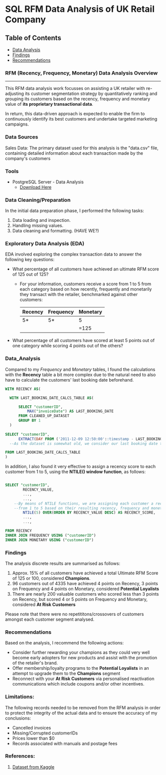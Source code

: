 # SQL RFM Data Analysis of UK Retail Company

## Table of Contents

- [Data Analysis](#data_analysis)
- [Findings](#findings)
- [Recommendations](#recommendations)


### RFM (Recency, Frequency, Monetary) Data Analysis Overview
---
This RFM data analysis work focusses on assisting a UK retailer with re-adjusting its customer segmentation strategy by quantitatively ranking and grouping its customers 
based on the recency, frequency and monetary value of **its proprietary transactional data**.

In return, this data-driven approach is expected to enable the firm to continuously identify its best customers and undertake targeted marketing campaigns.


### Data Sources

Sales Data: The primary dataset used for this analysis is the "data.csv" file, containing detailed information about each transaction made by the company's customers

### Tools

- PostgreSQL Server - Data Analysis
  - [Download Here](https://www.postgresql.org/download/)
  

### Data Cleaning/Preparation

In the initial data preparation phase, I performed the following tasks:

1. Data loading and inspection.
2. Handling missing values.
3. Data cleaning and formatting. (HAVE WE?)

### Exploratory Data Analysis (EDA)

EDA involved exploring the complex transaction data to answer the following key questions:

- What percentage of all customers have achieved an ultimate RFM score of 125 out of 125?
  
  - For your information, customers receive a score from 1 to 5 from each category based on how recently, frequently and monetarily they transact with the retailer, benchmarked against other customers:
 
      |Recency|Frequency|Monetary|
      |--------|--------|--------|
      |5*|5*|5|
      | | |=125|

- What percentage of all customers have scored at least 5 points out of one category while scoring 4 points out of the others?


### Data_Analysis

Compared to my *Frequency* and *Monetary* tables, I found the calculations with the **Recency** table a bit more complex due to the natural need to also have to calculate the customers' last booking date beforehand.

```sql
WITH RECENCY AS(

  WITH LAST_BOOKING_DATE_CALCS_TABLE AS(

      SELECT "customerID",
          MAX("invoiceDate") AS LAST_BOOKING_DATE
      FROM CLEANED_UP_DATASET
      GROUP BY 1
  ) 
	 
SELECT "customerID",
      EXTRACT(DAY FROM ('2011-12-09 12:50:00'::timestamp - LAST_BOOKING_DATE)) AS RECENCY_VALUE
  --As the dataset is somewhat old, we consider our last booking date the last processed invoice of a customer in the dataset

FROM LAST_BOOKING_DATE_CALCS_TABLE
)
```

In addition, I also found it very effective to assign a recency score to each customer from 1 to 5, using the **NTILE() window function**, as follows:

```sql

SELECT "customerID",
        RECENCY_VALUE,
        ...,
        ...,
	--By means of NTILE functions, we are assigning each customer a recency, frequency and monetary score
	--from 1 to 5 based on their resulting recency, frequency and monetary values
        NTILE(5) OVER(ORDER BY RECENCY_VALUE DESC) AS RECENCY_SCORE,
        ...,
        ...,

FROM RECENCY
INNER JOIN FREQUENCY USING ("customerID")
INNER JOIN MONETARY USING ("customerID")

```

### Findings

The analysis discrete results are summarised as follows:

1. Approx. 15% of all customers have achieved a total Ultimate RFM Score of 125 or 100, considered **Champions**.
2. 96 customers out of 4335 have achieved 4 points on Recency, 3 points on Frequency and 4 points on Monetary, considered **Potential Loyalists**
3. There are nearly 200 valuable customers who scored less than 3 points on Recency, but scored 4 or 5 points on Frequency and Monetary, considered **At Risk Customers**

Please note that there were no repetititons/crossovers of customers amongst each customer segment analysed.

### Recommendations

Based on the analysis, I recommend the following actions:

- Consider further rewarding your champions as they could very well become early adopters for new products and assist with the promotion of the retailer's brand.
- Offer membership/loyalty  programs to the **Potential Loyalists** in an attempt to upgrade them to the **Champions** segment
- Reconnect with your **At Risk Customers** via personalised reactivation communications which include coupons and/or other incentives.

### Limitations: 

The following records needed to be removed from the RFM analysis in order to protect the integrity of the actual data and to ensure the accuracy of my conclusions:

- Cancelled invoices
- Missing/Corrupted customerIDs
- Prices lower than $0
- Records associated with manuals and postage fees


### References:

1. [Dataset from Kaggle](https://www.kaggle.com/datasets/carrie1/ecommerce-data/)
